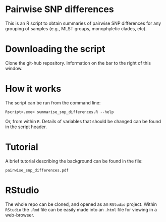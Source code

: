 # Pairwise SNP differences

This is an R script to obtain summaries of pairwise SNP differences for any 
grouping of samples (e.g., MLST groups, monophyletic clades, etc).

# Downloading the script

Clone the git-hub repository. Information on the bar to the right of this window.

# How it works

The script can be run from the command line:

    Rscript<.exe> summarise_snp_differences.R --help
  
Or, from within `R`. Details of variables that should be changed can be found
in the script header.

# Tutorial

A brief tutorial describing the background can be found in the file:

    pairwise_snp_differences.pdf
    
# RStudio

The whole repo can be cloned, and opened as an `RStudio` project. Within `RStudio`
the `.Rmd` file can be easily made into an `.html` file for viewing in a web-browser.